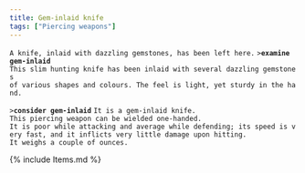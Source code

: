 ```yaml
---
title: Gem-inlaid knife
tags: ["Piercing weapons"]
---
```

`A knife, inlaid with dazzling gemstones, has been left here.`
`>`**`examine gem-inlaid`**
`This slim hunting knife has been inlaid with several dazzling gemstones`
`of various shapes and colours. The feel is light, yet sturdy in the hand.`

`>`**`consider gem-inlaid`**
`It is a gem-inlaid knife.`
`This piercing weapon can be wielded one-handed.`
`It is poor while attacking and average while defending; its speed is very fast, and it inflicts very little damage upon hitting.`
`It weighs a couple of ounces.`

{% include Items.md %}

